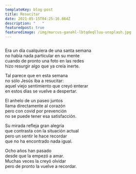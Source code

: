 ```yaml
---
templateKey: blog-post
title: Resucitar
date: 2021-05-15T04:25:16.864Z
description: "   "
featuredpost: true
featuredimage: /img/marcus-ganahl-lbtqdeqlluu-unsplash.jpg
---
```

![]()

Era un día cualquiera de una santa semana\
no había nada particular en su mente\
cuando de pronto una foto en las redes\
hizo resurgir algo que ya creía inerte.



Tal parece que en esta semana\
no sólo Jesús iba a resucitar:\
aquel viejo sentimiento que creyó enterar\
en estos días se vuelve a despertar.



El anhelo de un paseo juntos\
llama directamente al corazón\
pero con covid por prevención\
no se puede tener esa satisfacción.



Su mirada refleja gran alegría\
que contrasta con la situación actual\
pero un sentir le hace recordar\
que no ha encontrado nada igual.



Ocho años han pasado\
desde que la empezó a amar.\
Muchas veces la creyó olvidar\
pero de pronto la vuelve a recordar.